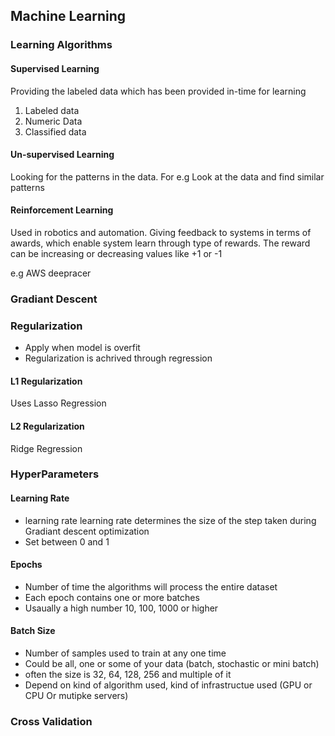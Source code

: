 ## Machine Learning

### Learning Algorithms

#### Supervised Learning
Providing the labeled data which has been provided in-time for learning

1. Labeled data
2. Numeric Data
3. Classified data

#### Un-supervised Learning
Looking for the patterns in the data. For e.g Look at the data and find similar patterns 

#### Reinforcement Learning
Used in robotics and automation. Giving feedback to systems in terms of awards, which enable system learn through type of rewards. The reward can be increasing or decreasing values like +1 or -1

e.g AWS deepracer

### Gradiant Descent

### Regularization
- Apply when model is overfit
- Regularization is achrived through regression

#### L1 Regularization
Uses Lasso Regression
#### L2 Regularization
Ridge Regression

### HyperParameters

#### Learning Rate
- learning rate learning rate determines the size of the step taken during Gradiant descent optimization
- Set between 0 and 1

#### Epochs
- Number of time the algorithms will process the entire dataset
- Each epoch contains one or more batches
- Usaually a high number 10, 100, 1000 or higher

#### Batch Size
- Number of samples used to train at any one time
- Could be all, one or some of your data (batch, stochastic or mini batch)
- often the size is 32, 64, 128, 256 and multiple of it
- Depend on kind of algorithm used, kind of infrastructue used (GPU or CPU Or mutipke servers)

### Cross Validation

